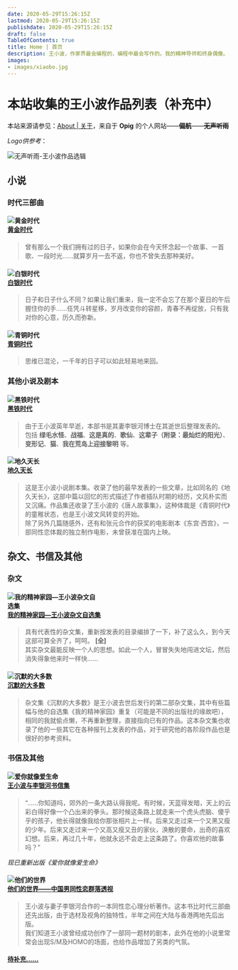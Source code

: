 ```yaml
---
date: 2020-05-29T15:26:15Z
lastmod: 2020-05-29T15:26:15Z
publishdate: 2020-05-29T15:26:15Z
draft: false
TableOfContents: true
title: Home | 首页
description: 王小波，作家界最会编程的，编程中最会写作的。我的精神导师和终身偶像。
images:
- images/xiaobo.jpg
---
```


# 本站收集的王小波作品列表（补充中）

本站来源请参见：[About | 关于](/about/)，来自于 **Opig** 的个人网站——~~**偏航**~~——~~**无声听雨**~~

*Logo供参考*：

![无声听雨-王小波作品选辑](/images/mutetop.gif)

## 小说

### 时代三部曲

#### <img style="max-width:200px;" alt="黄金时代" src="/images/huangjin.jpg"><br />[黄金时代](/novel/gold/)
> 曾有那么一个我们拥有过的日子，如果你会在今天怀念起一个故事、一首歌、一段时光……就算岁月一去不返，你也不曾失去那种美好。

#### <img style="max-width:200px;" alt="白银时代" src="/images/baiyin.jpg"><br />[白银时代](/novel/silver/)
> 日子和日子什么不同？如果让我们重来，我一定不会忘了在那个夏日的午后握住你的手……任凭斗转星移，岁月改变你的容颜，青春不再绽放，只有我对你的心意，历久而弥新。

#### <img style="max-width:200px;" alt="青铜时代" src="/images/qingtong.jpg"><br />[青铜时代](/novel/copper/)
> 思维已混沦，一千年的日子可以如此轻易地来回。

### 其他小说及剧本

#### <img style="max-width:200px;" alt="黑铁时代" src="/images/heitie.jpg"><br />[黑铁时代](/novel/iron/)
> 由于王小波英年早逝，本部书是其妻李银河博士在其逝世后整理发表的。  
> 包括 **绿毛水怪**、**战福**、**这是真的**、**歌仙**、**这辈子（附录：最灿烂的阳光）**、**变形记**、**猫**、**我在荒岛上迎接黎明** 等。

#### <img style="max-width:200px;" alt="地久天长" src="/images/dijiutianchang.jpg"><br />[地久天长](/novel/forever/)
> 这是王小波小说剧本集。收录了他的最早发表的一些文章，比如同名的《地久天长》，这部中篇以回忆的形式描述了作者插队时期的经历，文风朴实而又沉痛。作品集还收录了王小波的《唐人故事集》，这种体裁是《青铜时代》的童稚状态，也是王小波文风转变的开始。  
> 除了另外几篇随感外，还有和张元合作的获奖的电影剧本《东宫·西宫》，一部同性恋体裁的独立制作电影，未曾获准在国内上映。

## 杂文、书信及其他

### 杂文

#### <img style="max-width:200px;" alt="我的精神家园—王小波杂文自选集" src="/images/wode.jpg"><br/>[我的精神家园—王小波杂文自选集](/scribble/spirithome/)
> 具有代表性的杂文集，重新按发表的目录编排了一下，补了这么久，到今天这部可算全齐了，呵呵。 **\[全\]**  
> 其实杂文最能反映一个人的思想。如此一个人，冒冒失失地闯进文坛，然后消失得象他来时一样快……

#### <img style="max-width:200px;" alt="沉默的大多数" src="/images/chenmo.jpg"><br />[沉默的大多数](/scribble/keepsilent/)
> 杂文集《沉默的大多数》是王小波去世后发行的第二部杂文集，其中有些篇幅与他的自选集《我的精神家园》重复（可能是不同的出版社的缘故吧），相同的我就偷点懒，不再重新整理，直接指向已有的作品。这本杂文集也收录了他的一些其它在各种报刊上发表的作品，对于研究他的各阶段作品也是很好的参考资料。

### 书信及其他

#### <img style="max-width:200px;" alt="爱你就像爱生命" src="/images/aini.jpg"><br />[王小波与李银河书信集](/misc/letter/)
> “......你知道吗，郊外的一条大路认得我呢。有时候，天蓝得发暗，天上的云彩白得好像一个凸出来的拳头。那时候这条路上就走来一个虎头虎脑、傻乎乎的孩子，他长得就像我给你那张相片上一样。后来又走过来一个又黑又瘦的少年。后来又走过来一个又高又瘦又丑的家伙，涣散的要命，出奇的喜欢幻想。后来，再过几十年，他就永远不会走上这条路了。你喜欢他的故事吗？” 
 
*现已重新出版《爱你就像爱生命》*

#### <img style="max-width:200px;" alt="他们的世界" src="/images/tamen.jpg"><br/>[他们的世界——中国男同性恋群落透视](/misc/theirworld/)
> 王小波与妻子李银河合作的一本同性恋心理分析著作。这本书比时代三部曲还先出版，由于选材及视角的独特性，半年之间在大陆与香港两地先后出版。  
> 我们知道王小波曾经成功创作了一部同一题材的剧本，此外在他的小说里常常会出现S/M及HOMO的场面，也给作品增加了另类的气氛。

#### [待补充......](/)